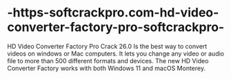 # -https-softcrackpro.com-hd-video-converter-factory-pro-softcrackpro-
 HD Video Converter Factory Pro Crack 26.0  Is the best way to convert videos on windows or Mac computers. It lets you change any video or audio file to more than 500 different formats and devices. The new HD Video Converter Factory works with both Windows 11 and macOS Monterey. 
